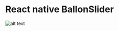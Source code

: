 # React native BallonSlider

![alt text](https://media.giphy.com/media/LSuPaP03ZLEUUJPND9/giphy.gif)

